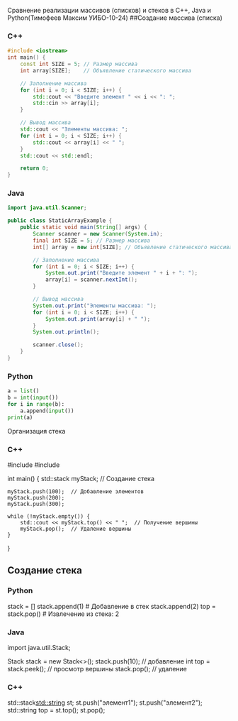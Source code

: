 Сравнение реализации массивов (списков) и стеков в C++, Java и Python(Тимофеев Максим УИБО-10-24)
##Создание массива (списка)
### C++
```cpp
#include <iostream>
int main() {
    const int SIZE = 5; // Размер массива
    int array[SIZE];    // Объявление статического массива

    // Заполнение массива
    for (int i = 0; i < SIZE; i++) {
        std::cout << "Введите элемент " << i << ": ";
        std::cin >> array[i];
    }

    // Вывод массива
    std::cout << "Элементы массива: ";
    for (int i = 0; i < SIZE; i++) {
        std::cout << array[i] << " ";
    }
    std::cout << std::endl;

    return 0;
}
```
### Java
```java
import java.util.Scanner;

public class StaticArrayExample {
    public static void main(String[] args) {
        Scanner scanner = new Scanner(System.in);
        final int SIZE = 5; // Размер массива
        int[] array = new int[SIZE]; // Объявление статического массива

        // Заполнение массива
        for (int i = 0; i < SIZE; i++) {
            System.out.print("Введите элемент " + i + ": ");
            array[i] = scanner.nextInt();
        }

        // Вывод массива
        System.out.print("Элементы массива: ");
        for (int i = 0; i < SIZE; i++) {
            System.out.print(array[i] + " ");
        }
        System.out.println();

        scanner.close();
    }
}
```
### Python
```py
a = list()
b = int(input())
for i in range(b):
    a.append(input())
print(a)
```
Организация стека
### С++
#include <iostream>
#include <stack>

int main() {
    std::stack<int> myStack;  // Создание стека
    
    myStack.push(100);  // Добавление элементов
    myStack.push(200);
    myStack.push(300);
    
    while (!myStack.empty()) {
        std::cout << myStack.top() << " ";  // Получение вершины
        myStack.pop();  // Удаление вершины
    }
}

## Создание стека
### Python
stack = []
stack.append(1)  # Добавление в стек
stack.append(2)
top = stack.pop()  # Извлечение из стека: 2

### Java
import java.util.Stack;

Stack<Integer> stack = new Stack<>();
stack.push(10);     // добавление
int top = stack.peek();  // просмотр вершины
stack.pop();        // удаление

### C++
std::stack<std::string> st;
st.push("элемент1");
st.push("элемент2");
std::string top = st.top();
st.pop();

